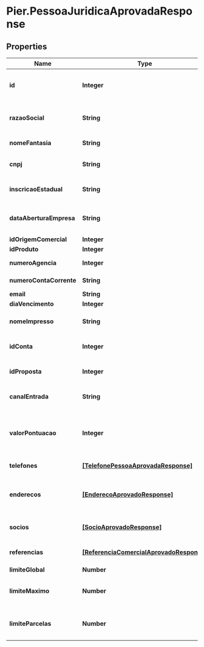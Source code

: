 # Pier.PessoaJuridicaAprovadaResponse

## Properties
Name | Type | Description | Notes
------------ | ------------- | ------------- | -------------
**id** | **Integer** | C\u00F3digo de Identifica\u00E7\u00E3o da pessoa jur\u00EDdica (id) | [optional] 
**razaoSocial** | **String** | Apresenta o nome completo da raz\u00E3o social (nome empresarial)&#39;. | [optional] 
**nomeFantasia** | **String** | Apresenta o nome fantasia da empresa. | [optional] 
**cnpj** | **String** | N\u00FAmero do Cadastro Nacional de Pessoa Juridica (CNPJ) | [optional] 
**inscricaoEstadual** | **String** | N\u00FAmero da Inscri\u00E7\u00E3o Estadual (IE). | [optional] 
**dataAberturaEmpresa** | **String** | Data de abertura da empresa, essa data deve ser informada no formato: aaaa-MM-dd. | [optional] 
**idOrigemComercial** | **Integer** | Id da origem comercial | [optional] 
**idProduto** | **Integer** | Id do produto | [optional] 
**numeroAgencia** | **Integer** | N\u00FAmero da ag\u00EAncia. | [optional] 
**numeroContaCorrente** | **String** | N\u00FAmero da conta corrente. | [optional] 
**email** | **String** | Email da empresa | [optional] 
**diaVencimento** | **Integer** | Dia vencimento | [optional] 
**nomeImpresso** | **String** | Nome que deve ser impresso no cart\u00E3o | [optional] 
**idConta** | **Integer** | C\u00F3digo de identifica\u00E7\u00E3o da conta cadastrada | [optional] 
**idProposta** | **Integer** | C\u00F3digo de identifica\u00E7\u00E3o da proposta | [optional] 
**canalEntrada** | **String** | Indica o canal pelo qual o cadastro do cliente foi realizado | [optional] 
**valorPontuacao** | **Integer** | Indica o valor da pontua\u00E7\u00E3o atribuido ao cliente (caso n\u00E3o informado ser\u00E1 atribuido o valor = 0) | [optional] 
**telefones** | [**[TelefonePessoaAprovadaResponse]**](TelefonePessoaAprovadaResponse.md) | Apresenta os telefones da empresa | [optional] 
**enderecos** | [**[EnderecoAprovadoResponse]**](EnderecoAprovadoResponse.md) | Pode ser informado os seguintes tipos de endere\u00E7o: Residencial, Comercial, e Outros | [optional] 
**socios** | [**[SocioAprovadoResponse]**](SocioAprovadoResponse.md) | Apresenta os dados dos s\u00F3cios da empresa, caso exista | [optional] 
**referencias** | [**[ReferenciaComercialAprovadoResponse]**](ReferenciaComercialAprovadoResponse.md) | Apresenta os dados dos s\u00F3cios da empresa, caso exista | [optional] 
**limiteGlobal** | **Number** | Valor do Limite Global | 
**limiteMaximo** | **Number** | Valor m\u00E1ximo do limite de cr\u00E9dito para realizar transa\u00E7\u00F5es | 
**limiteParcelas** | **Number** | Valor do limite de cr\u00E9dito acumulado da soma das parcelas das compras | 


